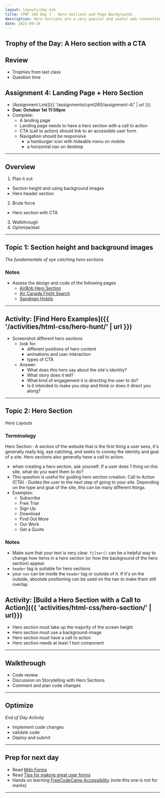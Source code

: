 ```yaml
---
layout: layouts/day.njk
title: CPNT 260 Day 7 - Hero Sections and Page Backgrounds
description: Hero Sections are a very popular and useful web convention that we will be learning how to build today. This will include setting up CTAs(call to action), setting element heights, and how to use background-images
date: 2021-09-24
---
```

## Trophy of the Day: A Hero section with a CTA

## Review
- Trophies from last class
- Question time

## Assignment 4: Landing Page + Hero Section
- [Assignment Link]({{ '/assignments/cpnt260/assignment-4/' | url }})
- **Due: October 1st 11:59pm**
- Complete:
  - A landing page
  - Landing page needs to have a hero section with a call to action
  - CTA (call to action) should link to an accessible user form
  - Navigation should be responsive
    - a hamburger icon with hideable menu on mobile
    - a horizontal nav on desktop
---
## Overview
1. Plan it out
  - Section height and using background images
  - Hero header section
2. Brute force
  - Hero section with CTA
3. Walkthrough
4. Optimize/test

---
## Topic 1: Section height and background images
_The fundamentals of eye catching hero sections_

### Notes
- Assess the design and code of the following pages
  - [AirBnb Hero Section](https://airbnd.ca)
  - [Air Canada Flight Search](https://flightsearchdirect.com)
  - [Sandman Hotels](https://www.sandmanhotels.com/)
---
## Activity: [Find Hero Examples]({{ '/activities/html-css/hero-hunt/' | url }})
- Screenshot different hero sections
  - look for:
    - different positions of hero content
    - animations and user interaction
    - types of CTA
  - Answer:
    - What does this hero say about the site's identity?
    - What story does it tell?
    - What kind of engagement it is directing the user to do?
    - Is it intended to make you stop and think or does it direct you along?

---
## Topic 2: Hero Section
_Hero Layouts_

### Terminology
Hero Section
  : A section of the website that is the first thing a user sees, it's generally really big, eye catching, and seeks to convey the identity and goal of a site. Hero sections also generally have a call to action.
  - when creating a hero section, ask yourself: If a user does 1 thing on this site, what do you want them to do?
  - This question is useful for guiding hero section creation.
Call to Action (CTA)
  : Guides the user to the next step of going to your site. Depending on the type and goal of the site, this can be many different things.
  - Examples:
    - Subscribe
    - Free Trial
    - Sign Up
    - Download
    - Find Out More
    - Our Work
    - Get a Quote

### Notes
- Make sure that your text is very clear. `filter()` can be a helpful way to change how items in a hero section (or how the background of the hero section) appear.
- `header` tag is suitable for hero sections
- your `nav` can be inside the `header` tag or outside of it. If it's on the outside, absolute positioning can be used on the nav to make them still overlap

## Activity: [Build a Hero Section with a Call to Action]({{ 'activities/html-css/hero-section/' | url}})
- Hero section must take up the majority of the screen height
- Hero section must use a background-image
- Hero section must have a call to action
- Hero section needs at least 1 text component

---
## Walkthrough
- Code review
- Discussion on Storytelling with Hero Sections
- Comment and plan code changes

---
## Optimize
_End of Day Activity_
- Implement code changes
- validate code
- Deploy and submit

---
## Prep for next day
- Read [Mdn Forms](https://developer.mozilla.org/en-US/docs/Learn/Forms)
- Read [Tips for making great user forms](https://css-tricks.com/tips-for-creating-great-web-forms/)
- Hands on learning [FreeCodeCamp Accessibility](https://www.freecodecamp.org/learn/responsive-web-design/#applied-visual-design) (note this one is not for marks)

---
